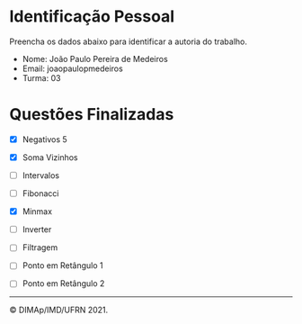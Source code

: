 ﻿# Identificação Pessoal

Preencha os dados abaixo para identificar a autoria do trabalho.

- Nome: João Paulo Pereira de Medeiros
- Email: joaopaulopmedeiros
- Turma: 03

# Questões Finalizadas

- [X] Negativos 5
- [X] Soma Vizinhos
- [ ] Intervalos
- [ ] Fibonacci
- [X] Minmax
- [ ] Inverter
- [ ] Filtragem
- [ ] Ponto em Retângulo 1
- [ ] Ponto em Retângulo 2


--------
&copy; DIMAp/IMD/UFRN 2021.
